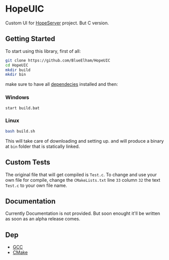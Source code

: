 # HopeUIC

Custom UI for [HopeServer](https://github.com/BlueElham/HopeServer) project. But C version.

## Getting Started

To start using this library, first of all:

```bash
git clone https://github.com/BlueElham/HopeUIC
cd HopeUIC
mkdir build
mkdir bin
```

make sure to have all [dependecies](#dep) installed and then:

### Windows

```batch
start build.bat
```

### Linux

```bash
bash build.sh
```

This will take care of downloading and setting up. and will produce a binary at `bin` folder that is statically linked.

## Custom Tests

The original file that will get compiled is `Test.c`. To change and use your own file for compile, change the `CMakeLists.txt` line `33` column `32` the text `Test.c` to your own file name.

## Documentation

Currently Documentation is not provided. But soon enought it'll be written as soon as an alpha release comes.

## Dep

- [GCC](https://gcc.gnu.org/)
- [CMake](https://cmake.org/download/)
